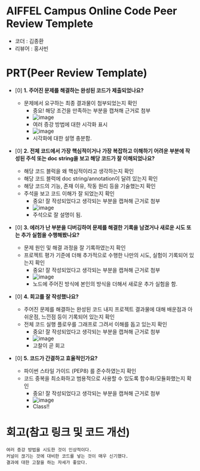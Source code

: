 # AIFFEL Campus Online Code Peer Review Templete
- 코더 : 김종환
- 리뷰어 : 홍사빈


# PRT(Peer Review Template)
- [0]  **1. 주어진 문제를 해결하는 완성된 코드가 제출되었나요?**
    - 문제에서 요구하는 최종 결과물이 첨부되었는지 확인
        - 중요! 해당 조건을 만족하는 부분을 캡쳐해 근거로 첨부
        - ![image](https://github.com/user-attachments/assets/029e447e-2311-4292-94e3-558b35f8d465)
        - 여러 증강 방법에 대한 시각화 표시
        - ![image](https://github.com/user-attachments/assets/2afd3278-84bf-4a7b-a080-43a77b86d87d)
        - 시각화에 대한 설명 충분함.
    
- [0]  **2. 전체 코드에서 가장 핵심적이거나 가장 복잡하고 이해하기 어려운 부분에 작성된 
주석 또는 doc string을 보고 해당 코드가 잘 이해되었나요?**
    - 해당 코드 블럭을 왜 핵심적이라고 생각하는지 확인
    - 해당 코드 블럭에 doc string/annotation이 달려 있는지 확인
    - 해당 코드의 기능, 존재 이유, 작동 원리 등을 기술했는지 확인
    - 주석을 보고 코드 이해가 잘 되었는지 확인
        - 중요! 잘 작성되었다고 생각되는 부분을 캡쳐해 근거로 첨부
        - ![image](https://github.com/user-attachments/assets/73e17d0e-0204-4b21-9baf-4b13145553cb)
        - 주석으로 잘 설명이 됨.
        
- [0]  **3. 에러가 난 부분을 디버깅하여 문제를 해결한 기록을 남겼거나
새로운 시도 또는 추가 실험을 수행해봤나요?**
    - 문제 원인 및 해결 과정을 잘 기록하였는지 확인
    - 프로젝트 평가 기준에 더해 추가적으로 수행한 나만의 시도, 
    실험이 기록되어 있는지 확인
        - 중요! 잘 작성되었다고 생각되는 부분을 캡쳐해 근거로 첨부
        - ![image](https://github.com/user-attachments/assets/86b90416-5498-4570-842d-01bc18d6f08e)
        - 노드에 주어진 방식에 본인의 방식을 더해서 새로운 추가 실험을 함.
        
- [0]  **4. 회고를 잘 작성했나요?**
    - 주어진 문제를 해결하는 완성된 코드 내지 프로젝트 결과물에 대해
    배운점과 아쉬운점, 느낀점 등이 기록되어 있는지 확인
    - 전체 코드 실행 플로우를 그래프로 그려서 이해를 돕고 있는지 확인
        - 중요! 잘 작성되었다고 생각되는 부분을 캡쳐해 근거로 첨부
        - ![image](https://github.com/user-attachments/assets/d9fb2ec9-82a8-4881-998d-3edd864ee0c3)
        - 고찰이 곧 회고
        
- [0]  **5. 코드가 간결하고 효율적인가요?**
    - 파이썬 스타일 가이드 (PEP8) 를 준수하였는지 확인
    - 코드 중복을 최소화하고 범용적으로 사용할 수 있도록 함수화/모듈화했는지 확인
        - 중요! 잘 작성되었다고 생각되는 부분을 캡쳐해 근거로 첨부
        - ![image](https://github.com/user-attachments/assets/e2dcddeb-02aa-43fc-b448-dac459ede783)
        - Class!!


# 회고(참고 링크 및 코드 개선)
```
여러 증강 방법을 시도한 것이 인상적이다.
커널이 끊기는 것에 대비한 코드를 넣는 것이 매우 신기했다.
결과에 대한 고찰을 하는 자세가 좋았다.
```
